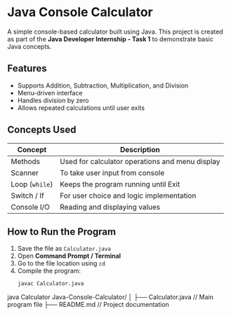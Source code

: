 # Java Console Calculator

A simple console-based calculator built using Java. This project is created as part of the **Java Developer Internship - Task 1** to demonstrate basic Java concepts.


##  Features
- Supports Addition, Subtraction, Multiplication, and Division  
- Menu-driven interface  
- Handles division by zero  
- Allows repeated calculations until user exits  

##  Concepts Used
| Concept        | Description |
|----------------|-------------|
| Methods        | Used for calculator operations and menu display |
| Scanner        | To take user input from console |
| Loop (`while`) | Keeps the program running until Exit |
| Switch / If    | For user choice and logic implementation |
| Console I/O    | Reading and displaying values |


##  How to Run the Program
1. Save the file as `Calculator.java`  
2. Open **Command Prompt / Terminal**  
3. Go to the file location using `cd`  
4. Compile the program:  
   ```bash
   javac Calculator.java
java Calculator
Java-Console-Calculator/
│
├── Calculator.java   // Main program file
├── README.md         // Project documentation
